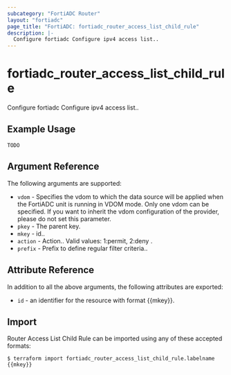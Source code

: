```yaml
---
subcategory: "FortiADC Router"
layout: "fortiadc"
page_title: "FortiADC: fortiadc_router_access_list_child_rule"
description: |-
  Configure fortiadc Configure ipv4 access list..
---
```


# fortiadc_router_access_list_child_rule
Configure fortiadc Configure ipv4 access list..

## Example Usage
```hcl
TODO
```

## Argument Reference

The following arguments are supported:

* `vdom` - Specifies the vdom to which the data source will be applied when the FortiADC unit is running in VDOM mode. Only one vdom can be specified. If you want to inherit the vdom configuration of the provider, please do not set this parameter.
* `pkey` - The parent key.
* `mkey` - id..
* `action` - Action.. Valid values: 1:permit, 2:deny .
* `prefix` - Prefix to define regular filter criteria.. 

## Attribute Reference

In addition to all the above arguments, the following attributes are exported:
* `id` - an identifier for the resource with format {{mkey}}.

## Import
 Router Access List Child Rule can be imported using any of these accepted formats:
```
$ terraform import fortiadc_router_access_list_child_rule.labelname {{mkey}}
```
